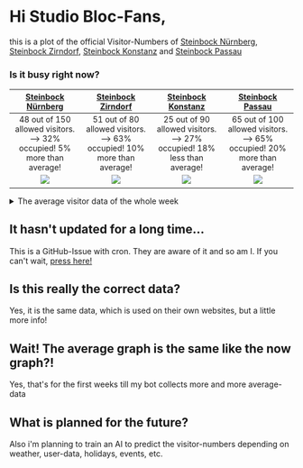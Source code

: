 # Hi Studio Bloc-Fans,
<!-- BEGIN UPDATINGSUMMARY BOARD-->
this is a plot of the official Visitor-Numbers of [Steinbock Nürnberg](https://www.dersteinbock-nuernberg.de/), [Steinbock Zirndorf](https://www.dersteinbock-zirndorf.de/), [Steinbock Konstanz](https://www.dersteinbock-konstanz.de/) and [Steinbock Passau](https://www.dersteinbock-passau.de/)
<!-- END UPDATINGSUMMARY BOARD-->
### Is it busy right now?
<!-- BEGIN UPDATINGDATA BOARD-->
| [Steinbock Nürnberg](https://www.dersteinbock-nuernberg.de/) | [Steinbock Zirndorf](https://www.dersteinbock-zirndorf.de/) | [Steinbock Konstanz](https://www.dersteinbock-konstanz.de/) | [Steinbock Passau](https://www.dersteinbock-passau.de/) |
|:-:|:-:|:-:|:-:|
| 48 out of 150 allowed visitors. --> 32% occupied! 5% more than average! | 51 out of 80 allowed visitors. --> 63% occupied! 10% more than average! | 25 out of 90 allowed visitors. --> 27% occupied! 18% less than average! | 65 out of 100 allowed visitors. --> 65% occupied! 20% more than average! |
|<img src="./png/Nürnberg18_42_31.png">|<img src="./png/Zirndorf18_42_32.png">|<img src="./png/Konstanz18_42_32.png">|<img src="./png/Passau18_42_33.png">|
<!-- END UPDATINGDATA BOARD-->


<details>
  <summary>The average visitor data of the whole week</summary>

<!-- BEGIN UPDATINGDAYSPNG BOARD-->
| Steinbock Nürnberg | Steinbock Zirndorf | Steinbock Konstanz | Steinbock Passau |
|:-:|:-:|:-:|:-:|
|<img src="png/OtherDays/NürnbergMonday.png">|<img src="png/OtherDays/ZirndorfMonday.png">|<img src="./png/Working.png">|<img src="./png/Working.png">|
|<img src="png/OtherDays/NürnbergTuesday.png">|<img src="png/OtherDays/ZirndorfTuesday.png">|<img src="./png/Working.png">|<img src="./png/Working.png">|
|<img src="png/OtherDays/NürnbergWednesday.png">|<img src="png/OtherDays/ZirndorfWednesday.png">|<img src="png/OtherDays/KonstanzWednesday.png">|<img src="png/OtherDays/PassauWednesday.png">|
|<img src="png/OtherDays/NürnbergThursday.png">|<img src="png/OtherDays/ZirndorfThursday.png">|<img src="png/OtherDays/KonstanzThursday.png">|<img src="png/OtherDays/PassauThursday.png">|
|<img src="png/OtherDays/NürnbergFriday.png">|<img src="png/OtherDays/ZirndorfFriday.png">|<img src="./png/Working.png">|<img src="./png/Working.png">|
|<img src="png/OtherDays/NürnbergSaturday.png">|<img src="png/OtherDays/ZirndorfSaturday.png">|<img src="./png/Working.png">|<img src="./png/Working.png">|
|<img src="png/OtherDays/NürnbergSunday.png">|<img src="png/OtherDays/ZirndorfSunday.png">|<img src="./png/Working.png">|<img src="./png/Working.png">|
<!-- END UPDATINGDAYSPNG BOARD-->
</details>

## It hasn't updated for a long time...
This is a GitHub-Issue with cron. They are aware of it and so am I. 
If you can't wait, [press here!](https://github.com/bloedboemmel/StudioBloc/issues/new?title=StudioBloc%3AUpdate%20Yourself%21&body=Please+do+not+change+the+title.+Just+click+"Submit+new+issue".+You+don't+need+to+do+anything+else+%3AD)

## Is this really the correct data?
Yes, it is the same data, which is used on their own websites, but a little more info!

## Wait! The average graph is the same like the now graph?!
Yes, that's for the first weeks till my bot collects more and more average-data

## What is planned for the future?
Also i'm planning to train an AI to predict the visitor-numbers depending on weather, user-data, holidays, events, etc.